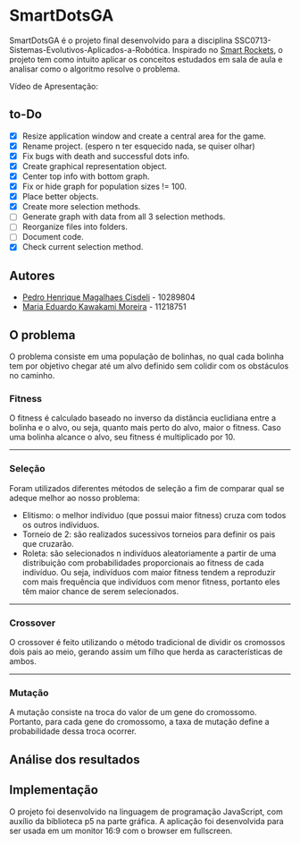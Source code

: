 # SmartDotsGA
SmartDotsGA é o projeto final desenvolvido para a disciplina SSC0713-Sistemas-Evolutivos-Aplicados-a-Robótica. Inspirado no [Smart Rockets](https://shivank1006.github.io/Smart-Rockets/), o projeto tem como intuito aplicar os conceitos estudados em sala de aula e analisar como o algoritmo resolve o problema.

Vídeo de Apresentação: 

## to-Do
- [x] Resize application window and create a central area for the game.
- [x] Rename project. (espero n ter esquecido nada, se quiser olhar)
- [x] Fix bugs with death and successful dots info.
- [x] Create graphical representation object.
- [x] Center top info with bottom graph.
- [x] Fix or hide graph for population sizes != 100.
- [x] Place better objects.
- [x] Create more selection methods.
- [ ] Generate graph with data from all 3 selection methods.
- [ ] Reorganize files into folders.
- [ ] Document code.
- [x] Check current selection method.

## Autores

- [Pedro Henrique Magalhaes Cisdeli](https://github.com/sprmbng) - 10289804
- [Maria Eduardo Kawakami Moreira](https://github.com/madukm) - 11218751

## O problema

O problema consiste em uma população de bolinhas, no qual cada bolinha tem por objetivo chegar até um alvo definido sem colidir com os obstáculos no caminho.

### Fitness
O fitness é calculado baseado no inverso da distância euclidiana entre a bolinha e o alvo, ou seja, quanto mais perto do alvo, maior o fitness. Caso uma bolinha alcance o alvo, seu fitness é multiplicado por 10.

---

### Seleção
Foram utilizados diferentes métodos de seleção a fim de comparar qual se adeque melhor ao nosso problema:
- Elitismo: o melhor indíviduo (que possui maior fitness) cruza com todos os outros indíviduos.
- Torneio de 2: são realizados sucessivos torneios para definir os pais que cruzarão.
- Roleta: são selecionados n indivíduos aleatoriamente a partir de uma distribuição com probabilidades proporcionais ao fitness de cada indivíduo. Ou seja, indivíduos com maior fitness tendem a reproduzir com mais frequência que indivíduos com menor fitness, portanto eles têm maior chance de serem selecionados.

---

### Crossover
O crossover é feito utilizando o método tradicional de dividir os cromossos dois pais ao meio, gerando assim um filho que herda as características de ambos.

---

### Mutação
A mutação consiste na troca do valor de um gene do cromossomo. Portanto, para cada gene do cromossomo, a taxa de mutação define a probabilidade dessa troca ocorrer.

## Análise dos resultados


## Implementação
O projeto foi desenvolvido na linguagem de programação JavaScript, com auxílio da biblioteca p5 na parte gráfica.
A aplicação foi desenvolvida para ser usada em um monitor 16:9 com o browser em fullscreen.


